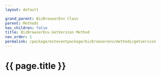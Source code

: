 ```yaml
---
layout: default

grand_parent: BizBrowserEnv Class
parent: Methods
has_children: false
title: BizBrowserEnv.GetVersion Method
nav_order: 1
permalink: /package/exteventpackage/bizbrowserenv/methods/getversion
---
```

# {{ page.title }}